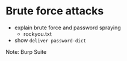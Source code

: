 # Brute force attacks

- explain brute force and password spraying
  - rockyou.txt
- show `deliver password-dict`

Note: Burp Suite 
